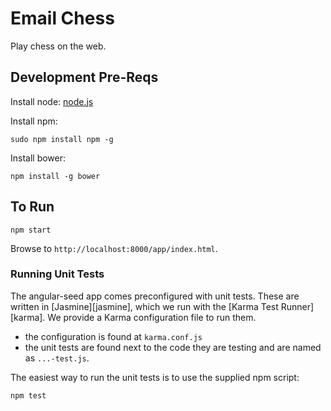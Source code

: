 # Email Chess

Play chess on the web.

## Development Pre-Reqs

Install node:
[node.js](http://node.js)

Install npm:
```
sudo npm install npm -g
```

Install bower:
```
npm install -g bower
```

## To Run

```
npm start
```

Browse to `http://localhost:8000/app/index.html`.

### Running Unit Tests

The angular-seed app comes preconfigured with unit tests. These are written in
[Jasmine][jasmine], which we run with the [Karma Test Runner][karma]. We provide a Karma
configuration file to run them.

* the configuration is found at `karma.conf.js`
* the unit tests are found next to the code they are testing and are named as `...-test.js`.

The easiest way to run the unit tests is to use the supplied npm script:

```
npm test
```
